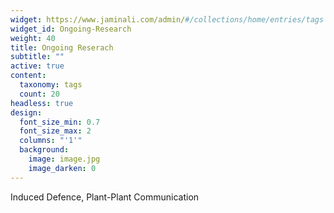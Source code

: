 ```yaml
---
widget: https://www.jaminali.com/admin/#/collections/home/entries/tags
widget_id: Ongoing-Research
weight: 40
title: Ongoing Reserach
subtitle: ""
active: true
content:
  taxonomy: tags
  count: 20
headless: true
design:
  font_size_min: 0.7
  font_size_max: 2
  columns: "'1'"
  background:
    image: image.jpg
    image_darken: 0
---
```

Induced Defence, Plant-Plant Communication
